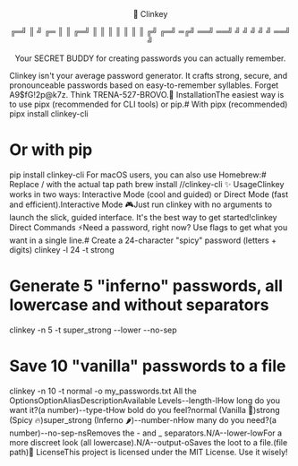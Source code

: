 <div align="center">👾 Clinkey

╔═╝  ║    ╝  ╔═   ║ ║  ╔═╝  ║ ║
║    ║    ║  ║ ║  ╔╝   ╔═╝  ═╔╝
══╝  ══╝  ╝  ╝ ╝  ╝ ╝  ══╝   ╝

Your SECRET BUDDY for creating passwords you can actually remember.</div>Clinkey isn't your average password generator. It crafts strong, secure, and pronounceable passwords based on easy-to-remember syllables. Forget A9$fG!2p@k7z. Think TRENA-527-BROVO.🚀 InstallationThe easiest way is to use pipx (recommended for CLI tools) or pip.# With pipx (recommended)
pipx install clinkey-cli

# Or with pip
pip install clinkey-cli
For macOS users, you can also use Homebrew:# Replace <user>/<repo> with the actual tap path
brew install <user>/<repo>/clinkey-cli
✨ UsageClinkey works in two ways: Interactive Mode (cool and guided) or Direct Mode (fast and efficient).Interactive Mode 🎮Just run clinkey with no arguments to launch the slick, guided interface. It's the best way to get started!clinkey
Direct Commands ⚡Need a password, right now? Use flags to get what you want in a single line.# Create a 24-character "spicy" password (letters + digits)
clinkey -l 24 -t strong

# Generate 5 "inferno" passwords, all lowercase and without separators
clinkey -n 5 -t super_strong --lower --no-sep

# Save 10 "vanilla" passwords to a file
clinkey -n 10 -t normal -o my_passwords.txt
All the OptionsOptionAliasDescriptionAvailable Levels--length-lHow long do you want it?(a number)--type-tHow bold do you feel?normal (Vanilla 🍦)strong (Spicy 🔥)super_strong (Inferno 🌶️)--number-nHow many do you need?(a number)--no-sep-nsRemoves the - and _ separators.N/A--lower-lowFor a more discreet look (all lowercase).N/A--output-oSaves the loot to a file.(file path)📜 LicenseThis project is licensed under the MIT License. Use it wisely!